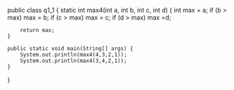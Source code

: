 public class q1_1 {
	static int max4(int a, int b, int c, int d) {
		int max = a;
		if (b > max)
			max = b;
		if (c > max)
			max = c;
		if (d > max)
			max =d;
		
		return max;
	}
	
	public static void main(String[] args) {
		System.out.println(max4(4,3,2,1));
		System.out.println(max4(3,4,2,1));
	}

}
